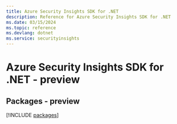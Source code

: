 ```yaml
---
title: Azure Security Insights SDK for .NET
description: Reference for Azure Security Insights SDK for .NET
ms.date: 03/15/2024
ms.topic: reference
ms.devlang: dotnet
ms.service: securityinsights
---
```

# Azure Security Insights SDK for .NET - preview
## Packages - preview
[!INCLUDE [packages](security-insights-index.md)]
